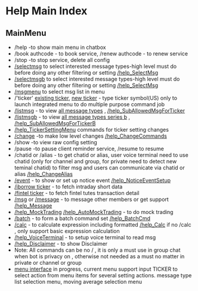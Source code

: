 # Help Main Index 

## MainMenu
   * /help -to show main menu in chatbox
   * /book authcode - to book service, /renew authcode - to renew service
   * /stop -to stop service, delete all config
   * [/selectmsg](/docs/help/SelectMsg.md) to select interested message types-high level must do before doing any other filtering or setting [/help_SelectMsg](/docs/help/SelectMsg.md)
   * [/selectmsgb](/docs/help/SelectMsgB.md) to select interested message types-high level must do before doing any other filtering or setting [/help_SelectMsg](/docs/help/SelectMsgB.md)   
   * [/msgmenu](/img/docs/msgmenu.png)   to select msg list in menu 
   * /'ticker'   [existing ticker](/img/docs/tickermenue.png), [new ticker](/img/docs/tickermenun.png) - type ticker symbol(US) only to launch integrated menu to do multiple purpose command job
   * [/listmsg](/docs/help/MsgList.md)  - to view [all message types](/docs/help/MsgList.md)  ,  [/help_SubAllowedMsgForTicker](/docs/help/SubAllowedMsgForTicker.md)
   * [/listmsgb](/docs/help/MsgListB.md)  - to view [all message types series b](/docs/help/MsgListB.md)  ,  [/help_SubAllowedMsgForTickerB](/docs/help/SubAllowedMsgForTickerB.md)
   * [/help_TickerSettingMenu](/docs/help/TickerSetting.md)  commands for ticker setting changes
   * [/change](/docs/help/ChangeCommand.md) -to make low level changes  [/help_ChangeCommands](/docs/help/ChangeCommand.md)
   * /show -to view raw config setting
   * /pause -to pause client reminder service, /resume to resume 
   * /chatid  or /alias - to get chatid or alias, user voice terminal need to use chatid (only for channel and group, for private need to detect new teminal chatid) to filter msg and users can communicate via chatid or alias  [/help_ChangeAlias](/docs/help/ChangeAlias.md)
   * [/event](/docs/help/NoticeEventSetup.md)  - to show or set up notice event  [/help_NoticeEventSetup](/docs/help/NoticeEventSetup.md)
   * [/iborrow ticker](/docs/help/iborrow.md) - to fetch intraday short data
   * [/fintel ticker](/docs/help/fintel.md) - to fetch fintel tutes transaction detail
   * [/msg](/docs/help/Message.md) or [/message](/docs/help/Message.md) - to message other members or get support [/help_Message](/docs/help/Message.md)
   * [/help_MockTrading](/docs/help/MockTrading.md)   [/help_AutoMockTrading](/docs/help/MockTrading.md#automocktrading) - to do mock trading
   * [/batch](/docs/help/BatchCmd.md)  - to form a batch command set [/help_BatchCmd](/docs/help/BatchCmd.md) 
   * [/calc](/docs/help/calc.md) - to calculate expression including formatted [/help_Calc](/docs/help/calc.md) if no /calc , only support basic expression calculation
   * [/help_VoiceTerminal](/docs/install#d-download-the-voice-terminal-python-source-code-and-config-no-relaybased-on-c) - to setup voice terminal to read msg
   * [/help_Disclaimer](/docs/disclaimer.md) - to show Disclaimer
   * Note: All commands can be no / , it is only a must use in group chat when bot is privacy on , otherwise not needed as a must no matter in private or channel or group 
   * [menu interface](/docs/help/menu.md) in progress, current menu support input TICKER to select action from menu items for several setting actions. message type list selection menu, moving average selection menu
   